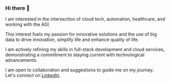 ### Hi there 👋

I am interested in the intersection of cloud tech, automation, healthcare, and working with the AGI. 

This interest fuels my passion for innovative solutions and the use of big data to drive innovation, simplify life and enhance quality of life. 

I am actively refining my skills in full-stack development and cloud services, demonstrating a commitment to staying current with technological advancements.
 
I am open to collaboration and suggestions to guide me on my journey. Let's connect on [LinkedIn](https://www.linkedin.com/in/chayada-s-1a026220/).
